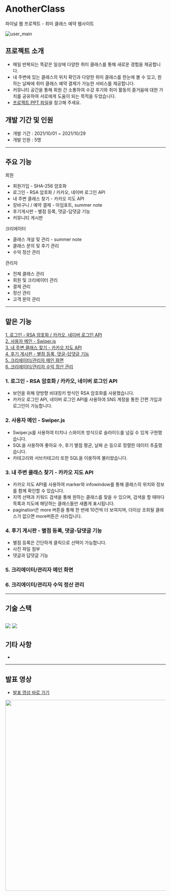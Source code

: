 # AnotherClass
파이널 웹 프로젝트 - 취미 클래스 예약 웹사이트

![user_main](https://user-images.githubusercontent.com/85078379/149211943-a057ec8f-1925-4cb8-844d-0db49015be29.png)

## 프로젝트 소개
+ 매일 반복되는 똑같은 일상에 다양한 취미 클래스를 통해 새로운 경험을 제공합니다.
+ 내 주변에 있는 클래스의 위치 확인과 다양한 취미 클래스를 한눈에 볼 수 있고, 원하는 날짜에 취미 클래스 예약 결제가 가능한 서비스를 제공합니다.
+ 커뮤니티 공간을 통해 회원 간 소통하여 수강 후기와 취미 활동의 즐거움에 대한 가치를 공유하여 서로에게 도움이 되는 목적을 두었습니다.
+ <a href="https://github.com/leecdng/Covid-19_Project/blob/master/3%EC%A1%B0%20UI%EA%B5%AC%ED%98%84.pdf">프로젝트 PPT 파일</a>을 참고해 주세요.

## 개발 기간 및 인원
+ 개발 기간 : 2021/10/01 ~ 2021/10/29
+ 개발 인원 : 5명

---
## 주요 기능
회원
+ 회원가입 - SHA-256 암호화
+ 로그인 - RSA 암호화 / 카카오, 네이버 로그인 API
+ 내 주변 클래스 찾기 - 카카오 지도 API
+ 장바구니 / 예약 결제 - 아임포트, summer note
+ 후기게시판 - 별점 등록, 댓글-답댓글 기능
+ 커뮤니티 게시판

크리에이터
+ 클래스 개설 및 관리 - summer note
+ 클래스 문의 및 후기 관리
+ 수익 정산 관리

관리자
+ 전체 클래스 관리
+ 회원 및 크리에이터 관리
+ 결제 관리
+ 정산 관리
+ 고객 문의 관리


---

## 맡은 기능
<a href="#1-로그인---rsa-암호화--카카오-네이버-로그인-api">1. 로그인 - RSA 암호화 / 카카오, 네이버 로그인 API</a><br/>
<a href="#2-사용자-메인---swiperjs">2. 사용자 메인 - Swiper.js</a><br/>
<a href="#3-내-주변-클래스-찾기---카카오-지도-api">3. 내 주변 클래스 찾기 - 카카오 지도 API</a><br/>
<a href="#4-후기-게시판---별점-등록-댓글-답댓글-기능">4. 후기 게시판 - 별점 등록, 댓글-답댓글 기능</a><br/>
<a href="#5-크리에이터관리자-메인-화면">5. 크리에이터/관리자 메인 화면</a><br/>
<a href="#6-크리에이터관리자-수익-정산-관리">6. 크리에이터/관리자 수익 정산 관리</a><br/>


### 1. 로그인 - RSA 암호화 / 카카오, 네이버 로그인 API
+ 보안을 위해 양방향 비대칭키 방식인 RSA 암호화를 사용했습니다.
+ 카카오 로그인 API, 네이버 로그인 API를 사용하여 SNS 계정을 통한 간편 가입과 로그인이 가능합니다.
### 2. 사용자 메인 - Swiper.js
+ Swiper.js를 사용하여 터치나 스와이프 방식으로 슬라이드를 넘길 수 있게 구현했습니다.
+ SQL을 사용하여 좋아요 수, 후기 별점 평균, 날짜 순 등으로 정렬한 데이터 추출했습니다.
+ 카테고리와 서브카테고리 또한 SQL을 이용하여 불러왔습니다.
### 3. 내 주변 클래스 찾기 - 카카오 지도 API
+ 카카오 지도 API를 사용하여 marker와 infowindow를 통해 클래스의 위치와 정보를 함께 확인할 수 있습니다.
+ 지역 선택과 키워드 검색을 통해 원하는 클래스를 찾을 수 있으며, 검색을 할 때마다 목록과 지도에 해당하는 클래스들만 새롭게 표시됩니다.
+ pagination은 more 버튼을 통해 한 번에 10건씩 더 보여지며, 더이상 조회될 클래스가 없으면 more버튼은 사라집니다.
### 4. 후기 게시판 - 별점 등록, 댓글-답댓글 기능
+ 별점 등록은 간단하게 클릭으로 선택이 가능합니다.
+ 사진 파일 첨부
+ 댓글과 답댓글 기능
### 5. 크리에이터/관리자 메인 화면
### 6. 크리에이터/관리자 수익 정산 관리


---
## 기술 스택
<img src="https://img.shields.io/badge/Java-007396?style=flat-square&logo=Java&logoColor=white"/> <img src="https://img.shields.io/badge/Oracle-F80000?style=flat-square&logo=Oracle&logoColor=white"/>
---
## 기타 사항
+ 

---
## 발표 영상
+ <a href="https://youtu.be/GTm1BnCkjxo">발표 영상 바로 가기</a><br/>

<a href="https://youtu.be/GTm1BnCkjxo"><img src="https://user-images.githubusercontent.com/85078379/149211423-53537bc9-f785-48b9-ba33-b8bc8108ab2d.png" style="max-width:100%; width: 600px; align:left;" /></a>
